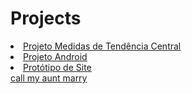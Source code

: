 # Projects
<u type= "circle">
 <li><a href= "https://lnkamaki.github.io/Projects/projects/mamemo.html">Projeto Medidas de Tendência Central </a> </li>
 
 <li><a href= "https://lnkamaki.github.io/Projects/projects/android.html">Projeto Android</a></li>
 <li><a href= "https://lnkamaki.github.io/Projects/projects/teste3.html">Protótipo de Site</a></li>
 call my aunt marry  
 
